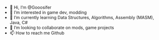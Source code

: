 - 👋 Hi, I’m @Gooosifer
- 👀 I’m interested in game dev, modding
- 🌱 I’m currently learning Data Structures, Algorithms, Assembly (MASM), Java, C#
- 💞️ I’m looking to collaborate on mods, game projects
- 📫 How to reach me Github

<!---
Gooosifer/Gooosifer is a ✨ special ✨ repository because its `README.md` (this file) appears on your GitHub profile.
You can click the Preview link to take a look at your changes.
--->
